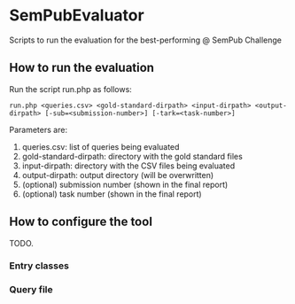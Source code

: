 # SemPubEvaluator
Scripts to run the evaluation for the best-performing @ SemPub Challenge


## How to run the evaluation
 
Run the script run.php as follows:

    run.php <queries.csv> <gold-standard-dirpath> <input-dirpath> <output-dirpath> [-sub=<submission-number>] [-tark=<task-number>]

Parameters are:

1.  queries.csv: list of queries being evaluated
2.  gold-standard-dirpath: directory with the gold standard files
3.  input-dirpath: directory with the CSV files being evaluated
4.  output-dirpath: output directory (will be overwritten)
5.  (optional) submission number (shown in the final report)
5.  (optional) task number (shown in the final report)


## How to configure the tool

TODO.

### Entry classes

### Query file